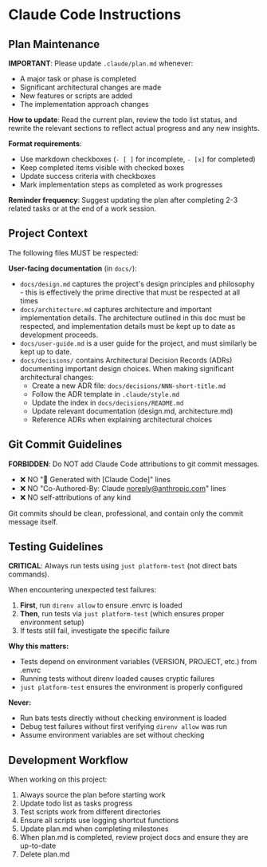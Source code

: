 # Claude Code Instructions

## Plan Maintenance

**IMPORTANT**: Please update `.claude/plan.md` whenever:

- A major task or phase is completed
- Significant architectural changes are made
- New features or scripts are added
- The implementation approach changes

**How to update**: Read the current plan, review the todo list status, and rewrite the relevant sections to reflect actual progress and any new insights.

**Format requirements**:
- Use markdown checkboxes (`- [ ]` for incomplete, `- [x]` for completed)
- Keep completed items visible with checked boxes
- Update success criteria with checkboxes
- Mark implementation steps as completed as work progresses

**Reminder frequency**: Suggest updating the plan after completing 2-3 related tasks or at the end of a work session.

## Project Context

The following files MUST be respected:

**User-facing documentation** (in `docs/`):
- `docs/design.md` captures the project's design principles and philosophy - this is effectively the prime directive that must be respected at all times
- `docs/architecture.md` captures architecture and important implementation details. The architecture outlined in this doc must be respected, and implementation details must be kept up to date as development proceeds.
- `docs/user-guide.md` is a user guide for the project, and must similarly be kept up to date.
- `docs/decisions/` contains Architectural Decision Records (ADRs) documenting important design choices. When making significant architectural changes:
  - Create a new ADR file: `docs/decisions/NNN-short-title.md`
  - Follow the ADR template in `.claude/style.md`
  - Update the index in `docs/decisions/README.md`
  - Update relevant documentation (design.md, architecture.md)
  - Reference ADRs when explaining architectural choices

## Git Commit Guidelines

**FORBIDDEN**: Do NOT add Claude Code attributions to git commit messages.

- ❌ NO "🤖 Generated with [Claude Code]" lines
- ❌ NO "Co-Authored-By: Claude <noreply@anthropic.com>" lines
- ❌ NO self-attributions of any kind

Git commits should be clean, professional, and contain only the commit message itself.

## Testing Guidelines

**CRITICAL**: Always run tests using `just platform-test` (not direct bats commands).

When encountering unexpected test failures:

1. **First**, run `direnv allow` to ensure .envrc is loaded
2. **Then**, run tests via `just platform-test` (which ensures proper environment setup)
3. If tests still fail, investigate the specific failure

**Why this matters:**
- Tests depend on environment variables (VERSION, PROJECT, etc.) from .envrc
- Running tests without direnv loaded causes cryptic failures
- `just platform-test` ensures the environment is properly configured

**Never:**
- Run bats tests directly without checking environment is loaded
- Debug test failures without first verifying `direnv allow` was run
- Assume environment variables are set without checking

## Development Workflow

When working on this project:

1. Always source the plan before starting work
2. Update todo list as tasks progress
3. Test scripts work from different directories
4. Ensure all scripts use logging shortcut functions
5. Update plan.md when completing milestones
6. When plan.md is completed, review project docs and ensure they are up-to-date
7. Delete plan.md
